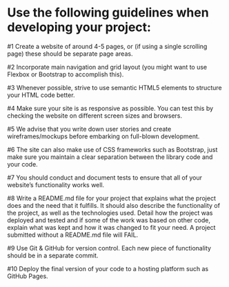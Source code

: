 #  Use the following guidelines when developing your project:

 #1   Create a website of around 4-5 pages, or (if using a single scrolling page) these should be separate page areas.
 
 #2   Incorporate main navigation and grid layout (you might want to use Flexbox or Bootstrap to accomplish this).
 
 #3   Whenever possible, strive to use semantic HTML5 elements to structure your HTML code better.
 
 #4   Make sure your site is as responsive as possible. You can test this by checking the website on different screen sizes and browsers.
 
 #5   We advise that you write down user stories and create wireframes/mockups before embarking on full-blown development.
 
 #6   The site can also make use of CSS frameworks such as Bootstrap, just make sure you maintain a clear separation between the library code and your code.
 
 #7   You should conduct and document tests to ensure that all of your website’s functionality works well.
 
 #8   Write a README.md file for your project that explains what the project does and the need that it fulfills. It should also describe the functionality of the project, as well as the technologies used. Detail how the project was deployed and tested and if some of the work was based on other code, explain what was kept and how it was changed to fit your need. A project submitted without a README.md file will FAIL.
 
 #9   Use Git & GitHub for version control. Each new piece of functionality should be in a separate commit.
 
 #10   Deploy the final version of your code to a hosting platform such as GitHub Pages.

